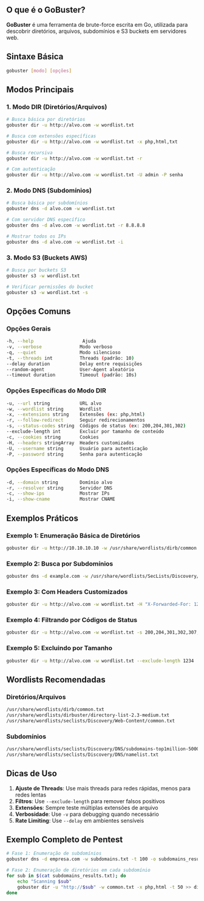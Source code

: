 ## O que é o GoBuster?
**GoBuster** é uma ferramenta de brute-force escrita em Go, utilizada para descobrir diretórios, arquivos, subdomínios e S3 buckets em servidores web.

## Sintaxe Básica
```bash
gobuster [modo] [opções]
```

## Modos Principais

### 1. Modo DIR (Diretórios/Arquivos)
```bash
# Busca básica por diretórios
gobuster dir -u http://alvo.com -w wordlist.txt

# Busca com extensões específicas
gobuster dir -u http://alvo.com -w wordlist.txt -x php,html,txt

# Busca recursiva
gobuster dir -u http://alvo.com -w wordlist.txt -r

# Com autenticação
gobuster dir -u http://alvo.com -w wordlist.txt -U admin -P senha
```

### 2. Modo DNS (Subdomínios)
```bash
# Busca básica por subdomínios
gobuster dns -d alvo.com -w wordlist.txt

# Com servidor DNS específico
gobuster dns -d alvo.com -w wordlist.txt -r 8.8.8.8

# Mostrar todos os IPs
gobuster dns -d alvo.com -w wordlist.txt -i
```

### 3. Modo S3 (Buckets AWS)
```bash
# Busca por buckets S3
gobuster s3 -w wordlist.txt

# Verificar permissões do bucket
gobuster s3 -w wordlist.txt -s
```

## Opções Comuns

### Opções Gerais
```bash
-h, --help                  Ajuda
-v, --verbose              Modo verboso
-q, --quiet                Modo silencioso
-t, --threads int          Threads (padrão: 10)
--delay duration           Delay entre requisições
--random-agent             User-Agent aleatório
--timeout duration         Timeout (padrão: 10s)
```

### Opções Específicas do Modo DIR
```bash
-u, --url string           URL alvo
-w, --wordlist string      Wordlist
-x, --extensions string    Extensões (ex: php,html)
-r, --follow-redirect      Seguir redirecionamentos
-s, --status-codes string  Códigos de status (ex: 200,204,301,302)
--exclude-length int       Excluir por tamanho de conteúdo
-c, --cookies string       Cookies
-H, --headers stringArray  Headers customizados
-U, --username string      Usuário para autenticação
-P, --password string      Senha para autenticação
```

### Opções Específicas do Modo DNS
```bash
-d, --domain string        Domínio alvo
-r, --resolver string      Servidor DNS
-c, --show-ips             Mostrar IPs
-i, --show-cname           Mostrar CNAME
```

## Exemplos Práticos

### Exemplo 1: Enumeração Básica de Diretórios
```bash
gobuster dir -u http://10.10.10.10 -w /usr/share/wordlists/dirb/common.txt -x php,txt,html -t 50
```

### Exemplo 2: Busca por Subdomínios
```bash
gobuster dns -d example.com -w /usr/share/wordlists/SecLists/Discovery/DNS/subdomains-top1million-5000.txt -t 100
```

### Exemplo 3: Com Headers Customizados
```bash
gobuster dir -u http://alvo.com -w wordlist.txt -H "X-Forwarded-For: 127.0.0.1" -H "User-Agent: Mozilla"
```

### Exemplo 4: Filtrando por Códigos de Status
```bash
gobuster dir -u http://alvo.com -w wordlist.txt -s 200,204,301,302,307,403
```

### Exemplo 5: Excluindo por Tamanho
```bash
gobuster dir -u http://alvo.com -w wordlist.txt --exclude-length 1234
```

## Wordlists Recomendadas

### Diretórios/Arquivos
```bash
/usr/share/wordlists/dirb/common.txt
/usr/share/wordlists/dirbuster/directory-list-2.3-medium.txt
/usr/share/wordlists/seclists/Discovery/Web-Content/common.txt
```

### Subdomínios
```bash
/usr/share/wordlists/seclists/Discovery/DNS/subdomains-top1million-5000.txt
/usr/share/wordlists/seclists/Discovery/DNS/namelist.txt
```

## Dicas de Uso

1. **Ajuste de Threads**: Use mais threads para redes rápidas, menos para redes lentas
2. **Filtros**: Use `--exclude-length` para remover falsos positivos
3. **Extensões**: Sempre teste múltiplas extensões de arquivo
4. **Verbosidade**: Use `-v` para debugging quando necessário
5. **Rate Limiting**: Use `--delay` em ambientes sensíveis

## Exemplo Completo de Pentest
```bash
# Fase 1: Enumeração de subdomínios
gobuster dns -d empresa.com -w subdomains.txt -t 100 -o subdomains_results.txt

# Fase 2: Enumeração de diretórios em cada subdomínio
for sub in $(cat subdomains_results.txt); do
    echo "Scanning $sub"
    gobuster dir -u "http://$sub" -w common.txt -x php,html -t 50 >> dir_results.txt
done
```
